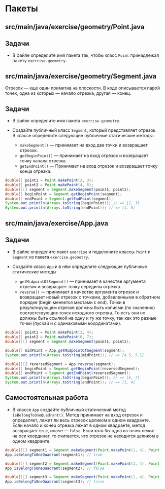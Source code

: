 # Пакеты

## src/main/java/exercise/geometry/Point.java

## Задачи

* В файле определите имя пакета так, чтобы класс `Point` принадлежал пакету `exercise.geometry`.

## src/main/java/exercise/geometry/Segment.java

Отрезок — еще один примитив на плоскости. В коде описывается парой точек, одна из которых — начало отрезка, другая — конец.
## Задачи

* В файле определите имя пакета `exercise.geometry`.
* Создайте публичный класс `Segment`, который представляет отрезок. В классе определите следующие публичные статические методы:

  * `makeSegment()` — принимает на вход две точки и возвращает отрезок.
  * `getBeginPoint()` —  принимает на вход отрезок и возвращает точку начала отрезка.
  * `getEndPoint()` — Принимает на вход отрезок и возвращает точку конца отрезка.

```java
double[] point1 = Point.makePoint(2, 3);
double[] point2 = Point.makePoint(4, 5);
double[][] segment = Segment.makeSegment(point1, point2);
double[] beginPoint = Segment.getBeginPoint(segment);
double[] endPoint = Segment.getEndPoint(segment);
System.out.println(Arrays.toString(beginPoint)); // => [2, 3]
System.out.println(Arrays.toString(endPoint)); // => [4, 5]
```

## src/main/java/exercise/App.java

## Задачи

* В файле определите пакет `exercise` и подключите классы `Point` и `Segment` из пакета `exercise.geometry`.
* Cоздайте класс `App` и в нём определите следующие публичные статические методы:

  * `getMidpointOfSegment()` — принимает в качестве аргумента отрезок и возвращает точку середины отрезка.
  * `reverse()` — принимает в качестве аргумента отрезок и возвращает новый отрезок с точками, добавленными в обратном порядке (begin меняется местами с end). Точки в результирующем отрезке должны быть копиями (по значению) соответствующих точек исходного отрезка. То есть они не должны быть ссылкой на одну и ту же точку, так как это разные точки (пускай и с одинаковыми координатами).

```java
double[] point1 = Point.makePoint(3, 4);
double[] point2 = Point.makePoint(6, 7);
double[][] segment = Segment.makeSegment(point1, point2);

double[] midPoint = App.getMidpointOfSegment(segment);
System.out.println(Arrays.toString(midPoint)); // => [4.5, 5.5]

double[][] reversedSegment = App.reverse(segment);
double[] beginPoint = Segment.getBeginPoint(reversedSegment);
double[] endPoint = Segment.getEndPoint(reversedSegment);
System.out.println(Arrays.toString(beginPoint)); // => [6, 7]
System.out.println(Arrays.toString(endPoint)); // => [3, 4]
```

## Самостоятельная работа

* В классе `App` создайте публичный статический метод `isBelongToOneQuadrant()`. Метод принимает на вход отрезок и определяет, лежит ли весь отрезок целиком в одном квадранте. Если начало и конец отрезка лежат в одном квадранте, метод возвращает `true`, иначе —  `false`. Если хотя бы одна из точек лежит на оси координат, то считается, что отрезок не находится целиком в одном квадранте.

```java
double[][] segment1 = Segment.makeSegment(Point.makePoint(1, 4), Point.makePoint(5, 8));
App.isBelongToOneQuadrant(segment1); // true

double[][] segment2 = Segment.makeSegment(Point.makePoint(1, 4), Point.makePoint(-2, 8));
App.isBelongToOneQuadrant(segment2); // false

double[][] segment3 = Segment.makeSegment(Point.makePoint(1, 4), Point.makePoint(0, 0));
App.isBelongToOneQuadrant(segment3); // false
```
